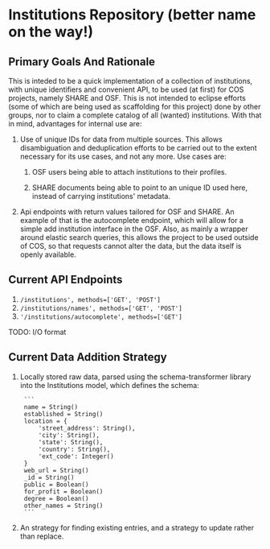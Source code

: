 # Institutions Repository (better name on the way!)

## Primary Goals And Rationale
This is inteded to be a quick implementation of a collection of institutions, with unique identifiers and convenient API, 
to be used (at first) for COS projects, namely SHARE and OSF. This is not intended to eclipse efforts (some of which are 
being used as scaffolding for this project) done by other groups, nor to claim a complete catalog of all (wanted) 
institutions. With that in mind, advantages for internal use are:

1. Use of unique IDs for data from multiple sources. This allows disambiguation and deduplication efforts to be carried
out to the extent necessary for its use cases, and not any more. Use cases are:
	
	1. OSF users being able to attach institutions to their profiles.
	
	2. SHARE documents being able to point to an unique ID used here, instead of carrying institutions' metadata.

2. Api endpoints with return values tailored for OSF and SHARE. An example of that is the autocomplete endpoint, which
will allow for a simple add institution interface in the OSF. Also, as mainly a wrapper around elastic search queries, this
allows the project to be used outside of COS, so that requests cannot alter the data, but the data itself is openly available.

## Current API Endpoints
1.  ` /institutions', methods=['GET', 'POST'] `
2.  ` /institutions/names', methods=['GET', 'POST'] `
3.  ` '/institutions/autocomplete', methods=['GET'] `

TODO: I/O format

## Current Data Addition Strategy
1. Locally stored raw data, parsed using the schema-transformer library into the Institutions model, which defines 
the schema:
		
		``` 
		name = String()
		established = String()
		location = {
			'street_address': String(),
			'city': String(),
			'state': String(),
			'country': String(),
			'ext_code': Integer()
		}
		web_url = String()
		_id = String()
		public = Boolean()
		for_profit = Boolean()
		degree = Boolean()
		other_names = String()
		```

2. An strategy for finding existing entries, and a strategy to update rather than replace.
